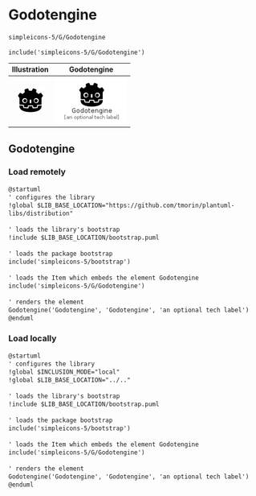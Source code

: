# Godotengine


```text
simpleicons-5/G/Godotengine
```

```text
include('simpleicons-5/G/Godotengine')
```



| Illustration | Godotengine |
| :---: | :---: |
| ![illustration for Illustration](../../simpleicons-5/G/Godotengine.png) | ![illustration for Godotengine](../../simpleicons-5/G/Godotengine.Local.png) |




## Godotengine

### Load remotely
```plantuml
@startuml
' configures the library
!global $LIB_BASE_LOCATION="https://github.com/tmorin/plantuml-libs/distribution"

' loads the library's bootstrap
!include $LIB_BASE_LOCATION/bootstrap.puml

' loads the package bootstrap
include('simpleicons-5/bootstrap')

' loads the Item which embeds the element Godotengine
include('simpleicons-5/G/Godotengine')

' renders the element
Godotengine('Godotengine', 'Godotengine', 'an optional tech label')
@enduml
```

### Load locally
```plantuml
@startuml
' configures the library
!global $INCLUSION_MODE="local"
!global $LIB_BASE_LOCATION="../.."

' loads the library's bootstrap
!include $LIB_BASE_LOCATION/bootstrap.puml

' loads the package bootstrap
include('simpleicons-5/bootstrap')

' loads the Item which embeds the element Godotengine
include('simpleicons-5/G/Godotengine')

' renders the element
Godotengine('Godotengine', 'Godotengine', 'an optional tech label')
@enduml
```

